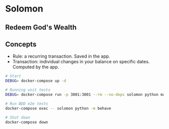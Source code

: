 # Solomon
## Redeem God's Wealth

## Concepts

- Rule: a recurring transaction. Saved in the app.
- Transaction: individual changes in your balance on specific dates. Computed by the app.

```bash
# Start
DEBUG= docker-compose up -d

# Running unit tests
DEBUG= docker-compose run -p 3001:3001 --rm --no-deps solomon python manage.py test

# Run BDD e2e tests
docker-compose exec -- solomon python -m behave

# Shut down
docker-compose down
```
